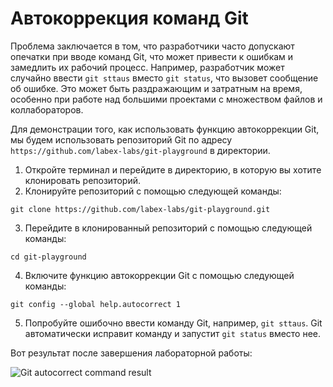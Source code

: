 # Автокоррекция команд Git

Проблема заключается в том, что разработчики часто допускают опечатки при вводе команд Git, что может привести к ошибкам и замедлить их рабочий процесс. Например, разработчик может случайно ввести `git sttaus` вместо `git status`, что вызовет сообщение об ошибке. Это может быть раздражающим и затратным на время, особенно при работе над большими проектами с множеством файлов и коллабораторов.

Для демонстрации того, как использовать функцию автокоррекции Git, мы будем использовать репозиторий Git по адресу `https://github.com/labex-labs/git-playground` в директории.

1. Откройте терминал и перейдите в директорию, в которую вы хотите клонировать репозиторий.
2. Клонируйте репозиторий с помощью следующей команды:

```
git clone https://github.com/labex-labs/git-playground.git
```

3. Перейдите в клонированный репозиторий с помощью следующей команды:

```
cd git-playground
```

4. Включите функцию автокоррекции Git с помощью следующей команды:

```
git config --global help.autocorrect 1
```

5. Попробуйте ошибочно ввести команду Git, например, `git sttaus`. Git автоматически исправит команду и запустит `git status` вместо нее.

Вот результат после завершения лабораторной работы:

![Git autocorrect command result](../assets/challenge-autocorrect-step1-1.jpg)
